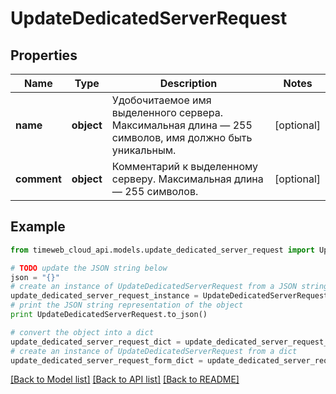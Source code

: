 # UpdateDedicatedServerRequest


## Properties
Name | Type | Description | Notes
------------ | ------------- | ------------- | -------------
**name** | **object** | Удобочитаемое имя выделенного сервера. Максимальная длина — 255 символов, имя должно быть уникальным. | [optional] 
**comment** | **object** | Комментарий к выделенному серверу. Максимальная длина — 255 символов. | [optional] 

## Example

```python
from timeweb_cloud_api.models.update_dedicated_server_request import UpdateDedicatedServerRequest

# TODO update the JSON string below
json = "{}"
# create an instance of UpdateDedicatedServerRequest from a JSON string
update_dedicated_server_request_instance = UpdateDedicatedServerRequest.from_json(json)
# print the JSON string representation of the object
print UpdateDedicatedServerRequest.to_json()

# convert the object into a dict
update_dedicated_server_request_dict = update_dedicated_server_request_instance.to_dict()
# create an instance of UpdateDedicatedServerRequest from a dict
update_dedicated_server_request_form_dict = update_dedicated_server_request.from_dict(update_dedicated_server_request_dict)
```
[[Back to Model list]](../README.md#documentation-for-models) [[Back to API list]](../README.md#documentation-for-api-endpoints) [[Back to README]](../README.md)


